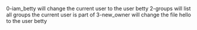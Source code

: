 0-iam_betty will change the current user to the user betty
2-groups will list all groups the current user is part of
3-new_owner will change the file hello to the user betty
